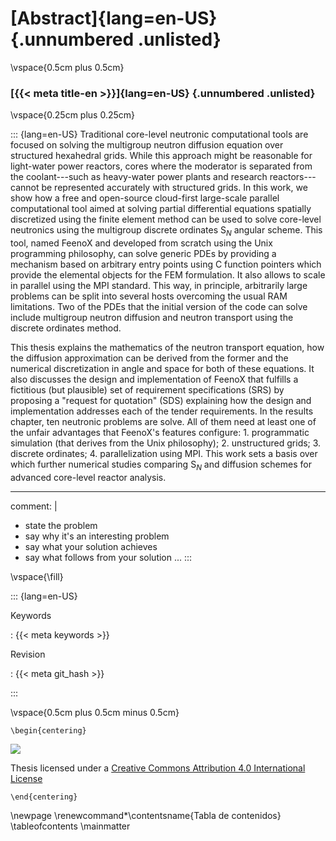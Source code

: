 # [Abstract]{lang=en-US} {.unnumbered  .unlisted}

\vspace{0.5cm plus 0.5cm}

### [{{< meta title-en >}}]{lang=en-US} {.unnumbered  .unlisted}

\vspace{0.25cm plus 0.25cm}

::: {lang=en-US}
Traditional core-level neutronic computational tools are focused on solving the multigroup neutron diffusion equation over structured hexahedral grids. 
While this approach might be reasonable for light-water power reactors, cores where the moderator is separated from the coolant---such as heavy-water power plants and research reactors---cannot be represented accurately with structured grids.
In this work, we show how a free and open-source cloud-first large-scale parallel computational tool aimed at solving partial differential equations spatially discretized using the finite element method can be used to solve core-level neutronics using the multigroup discrete ordinates S$_N$ angular scheme.
This tool, named FeenoX and developed from scratch using the Unix programming philosophy, can solve generic PDEs by providing a mechanism based on arbitrary entry points using C function pointers which provide the elemental objects for the FEM formulation.
It also allows to scale in parallel using the MPI standard.
This way, in principle, arbitrarily large problems can be split into several hosts overcoming the usual RAM limitations.
Two of the PDEs that the initial version of the code can solve include multigroup neutron diffusion and neutron transport using the discrete ordinates method.

This thesis explains the mathematics of the neutron transport equation, how the diffusion approximation can be derived from the former and the numerical discretization in angle and space for both of these equations. It also discusses the design and implementation of FeenoX that fulfills a fictitious (but plausible) set of requirement specifications (SRS) by proposing a "request for quotation" (SDS) explaining how the design and implementation addresses each of the tender requirements.
In the results chapter, ten neutronic problems are solve. All of them need at least one of the unfair advantages that FeenoX's features configure: 1. programmatic simulation (that derives from the Unix philosophy); 2. unstructured grids; 3. discrete ordinates; 4. parallelization using MPI.
This work sets a basis over which further numerical studies comparing S$_N$ and diffusion schemes for advanced core-level reactor analysis.

---
comment: |
  * state the problem
  * say why it's an interesting problem
  * say what your solution achieves
  * say what follows from your solution
...
:::

\vspace{\fill}


::: {lang=en-US}

Keywords

:   {{< meta keywords >}}


Revision

:   {{< meta git_hash >}}

:::


\vspace{0.5cm plus 0.5cm minus 0.5cm}


```{=latex}
\begin{centering}
```
![](by)

Thesis licensed under a [Creative Commons Attribution 4.0 International License](http://creativecommons.org/licenses/by/4.0/")
```{=latex}
\end{centering}
```



\newpage
\renewcommand*\contentsname{Tabla de contenidos}
\tableofcontents
\mainmatter
